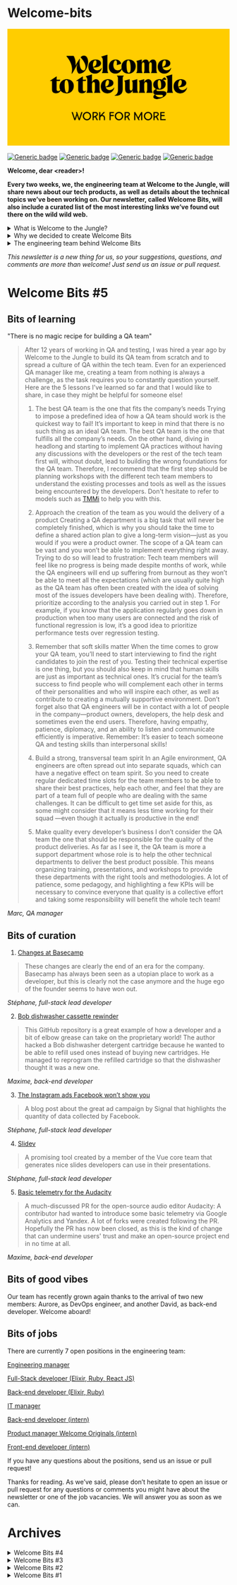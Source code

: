 # Welcome-bits

![Logo](logo_yellow_WTTJ.jpg)

[![Generic badge](https://img.shields.io/badge/Type-Newsletter-red)](https://medium.com/wttj-tech)
[![Generic badge](https://img.shields.io/badge/Frequency-Biweekly-blue)](https://medium.com/wttj-tech)
[![Generic badge](https://img.shields.io/badge/Open%20tech%20positions-7-green)](https://www.welcometothejungle.com/en/companies/wttj/jobs) 
[![Generic badge](https://img.shields.io/badge/Engineering%20blog%20articles-6-yellow)](https://medium.com/wttj-tech) 


**Welcome, dear \<reader>!**

**Every two weeks, we, the engineering team at Welcome to the Jungle, will share news about our tech products, as well as details about the technical topics we’ve been working on. Our newsletter, called Welcome Bits, will also include a curated list of the most interesting links we’ve found out there on the wild wild web.**

<details>
<summary>What is Welcome to the Jungle?</summary>
<p>

<a href="https://www.welcometothejungle.com/en">Welcome to the Jungle</a> is building the new experience at work. We use content and technology to transform every step of the employee experience, to help companies offer a better, more human experience in the workplace.</p>
</details>

<details>
<summary>Why we decided to create Welcome Bits</summary>
<p>
  
Learning and sharing knowledge is part of the engineering team’s DNA. For example, since Welcome to the Jungle launched, sessions called Jungle Labs have been organized each month so that developers in the team can spend one day away from their daily tasks to learn new stuff, grow technically, and share it all with the rest of the team (which is not always an easy exercise for the shyest among us).

So it seemed obvious to us that we should extend this learning and sharing experience to the outside world—meaning you, dear readers. And we hope you will enjoy reading about what we’ve discovered as much as we enjoy writing about it!</p>
</details>

<details>
<summary>The engineering team behind Welcome Bits</summary>
<p>
  
The team is currently made up of 14 developers, but we’re part of a bigger team called (no prizes for guessing) “the tech team,” which also encompasses product, data, design and QA people.

Welcome to the Jungle is based in Paris, France, but 65% of us are working in full remote mode, which means that some of us can code while enjoying a beautiful view of the mountains or ocean.

The engineering team is composed of back-end, full-stack, and front-end developers, as well as one DevOps engineer and one head of engineering. We are working with Elixir, Ruby, and React JS, among other technologies (you can check <a href="https://www.welcometothejungle.com/fr/companies/wttj/tech">our full stack</a> for more details).

If you want to know more about our team, and the tech team in general, take a look at <a href="https://youtu.be/9QAV5r-sFhI">the filmed interview with Kevin</a>, our beloved CTO.</p>
</details>

*This newsletter is a new thing for us, so your suggestions, questions, and comments are more than welcome! Just send us an issue or pull request.*

# Welcome Bits #5

## Bits of learning

"There is no magic recipe for building a QA team"

> After 12 years of working in QA and testing, I was hired a year ago by Welcome to the Jungle to build its QA team from scratch and to spread a culture of QA within the tech team. Even for an experienced QA manager like me, creating a team from nothing is always a challenge, as the task requires you to constantly question yourself. Here are the 5 lessons I’ve learned so far and that I would like to share, in case they might be helpful for someone else!
> 
> 1. The best QA team is the one that fits the company’s needs
> Trying to impose a predefined idea of how a QA team should work is the quickest way to fail! It’s important to keep in mind that there is no such thing as an ideal QA team. The best QA team is the one that fulfills all the company’s needs. On the other hand, diving in headlong and starting to implement QA practices without having any discussions with the developers or the rest of the tech team first will, without doubt, lead to building the wrong foundations for the QA team. Therefore, I recommend that the first step should be planning workshops with the different tech team members to understand the existing processes and tools as well as the issues being encountered by the developers. Don't hesitate to refer to models such as [TMMi](https://www.tmmi.org/tmmi-model/) to help you with this.
> 
> 2. Approach the creation of the team as you would the delivery of a product
> Creating a QA department is a big task that will never be completely finished, which is why you should take the time to define a shared action plan to give a long-term vision—just as you would if you were a product owner. The scope of a QA team can be vast and you won’t be able to implement everything right away. Trying to do so will lead to frustration: Tech team members will feel like no progress is being made despite months of work, while the QA engineers will end up suffering from burnout as they won’t be able to meet all the expectations (which are usually quite high as the QA team has often been created with the idea of solving most of the issues developers have been dealing with). Therefore, prioritize according to the analysis you carried out in step 1. For example, if you know that the application regularly goes down in production when too many users are connected and the risk of functional regression is low, it’s a good idea to prioritize performance tests over regression testing.
> 
> 3. Remember that soft skills matter
> When the time comes to grow your QA team, you’ll need to start interviewing to find the right candidates to join the rest of you. Testing their technical expertise is one thing, but you should also keep in mind that human skills are just as important as technical ones. It’s crucial for the team’s success to find people who will complement each other in terms of their personalities and who will inspire each other, as well as contribute to creating a mutually supportive environment. Don’t forget also that QA engineers will be in contact with a lot of people in the company—product owners, developers, the help desk and sometimes even the end users. Therefore, having empathy, patience, diplomacy, and an ability to listen and communicate efficiently is imperative. Remember: It’s easier to teach someone QA and testing skills than interpersonal skills!
> 
> 4. Build a strong, transversal team spirit
> In an Agile environment, QA engineers are often spread out into separate squads, which can have a negative effect on team spirit. So you need to create regular dedicated time slots for the team members to be able to share their best practices, help each other, and feel that they are part of a team full of people who are dealing with the same challenges. It can be difficult to get time set aside for this, as some might consider that it means less time working for their squad —even though it actually is productive in the end!
> 
> 5. Make quality every developer’s business
> I don’t consider the QA team the one that should be responsible for the quality of the product deliveries. As far as I see it, the QA team is more a support department whose role is to help the other technical departments to deliver the best product possible. This means organizing training, presentations, and workshops to provide these departments with the right tools and methodologies. A lot of patience, some pedagogy, and highlighting a few KPIs will be necessary to convince everyone that quality is a collective effort and taking some responsibility will benefit the whole tech team!

*Marc, QA manager*

## Bits of curation

1. [Changes at Basecamp](https://world.hey.com/jason/changes-at-basecamp-7f32afc5)

> These changes are clearly the end of an era for the company. Basecamp has always been seen as a utopian place to work as a developer, but this is clearly not the case anymore and the huge ego of the founder seems to have won out.

*Stéphane, full-stack lead developer*

2. [Bob dishwasher cassette rewinder](https://github.com/dekuNukem/bob_cassette_rewinder)

> This GitHub repository is a great example of how a developer and a bit of elbow grease can take on the proprietary world! The author hacked a Bob dishwasher detergent cartridge because he wanted to be able to refill used ones instead of buying new cartridges. He managed to reprogram the refilled cartridge so that the dishwasher thought it was a new one.

*Maxime, back-end developer*

3. [The Instagram ads Facebook won’t show you](https://signal.org/blog/the-instagram-ads-you-will-never-see/)

> A blog post about the great ad campaign by Signal that highlights the quantity of data collected by Facebook.

*Stéphane, full-stack lead developer*

4. [Slidev](https://sli.dev)

> A promising tool created by a member of the Vue core team that generates nice slides developers can use in their presentations.

*Stéphane, full-stack lead developer*

5. [Basic telemetry for the Audacity](https://github.com/audacity/audacity/pull/835)

> A much-discussed PR for the open-source audio editor Audacity: A contributor had wanted to introduce some basic telemetry via Google Analytics and Yandex. A lot of forks were created following the PR. Hopefully the PR has now been closed, as this is the kind of change that can undermine users' trust and make an open-source project end in no time at all.

*Maxime, back-end developer*

## Bits of good vibes

Our team has recently grown again thanks to the arrival of two new members: Aurore, as DevOps engineer, and another David, as back-end developer. Welcome aboard!

## Bits of jobs

There are currently 7 open positions in the engineering team:

[Engineering manager](https://www.welcometothejungle.com/en/companies/wttj/jobs/engineering-manager_paris)

[Full-Stack developer (Elixir, Ruby, React JS)](https://www.welcometothejungle.com/en/companies/wttj/jobs/full-stack-developer-ruby-elixir-react-js_paris)

[Back-end developer (Elixir, Ruby)](https://www.welcometothejungle.com/en/companies/wttj/jobs/backend-developer-ruby-elixir_paris_WTTJ_9MP4PxM)

[IT manager](https://www.welcometothejungle.com/fr/companies/wttj/jobs/it-manager_paris)

[Back-end developer (intern)](https://www.welcometothejungle.com/fr/companies/wttj/jobs/backend-developer-intern_paris)

[Product manager Welcome Originals (intern)](https://www.welcometothejungle.com/fr/companies/wttj/jobs/product-manager-welcome-originals-intern_paris_WTTJ_jLpqZGr)

[Front-end developer (intern)](https://www.welcometothejungle.com/fr/companies/wttj/jobs/frontend-developer-intern_paris)

If you have any questions about the positions, send us an issue or pull request!

Thanks for reading. As we’ve said, please don’t hesitate to open an issue or pull request for any questions or comments you might have about the newsletter or one of the job vacancies. We will answer you as soon as we can.

# Archives

<details>
  
<summary>Welcome Bits #4</summary>

# Welcome Bits #4

## Bits of learning

"Integrating Chromecast is quite complex"

> While looking for a way to improve the user experience of our [Welcome Originals application](https://www.welcomeoriginals.com/en), we decided to launch the Google Chromecast feature. By using a streaming device plugged into their televisions, our users are now able to watch our video content on their TV screens. But the feature was not all that easy to implement: Not only is Chromecast not managed correctly by the different media players, but it also demonstrates a very particular behavior when we cast content, namely it fetches by itself an endpoint on our server to display the page’s content. This makes authentication complicated, which is quite problematic in our case, as some of our videos are protected by DRMs (digital rights management). It also implies that there is only one url for all the different devices (iOS, Android, and web). Finally, we realized that it was impossible to simulate a Chromecast-type device, so we had to develop the feature directly on a compatible device.

*Mick, front-end developer*

## Bits of curation

1. [Preparing Rustls for Wider Adoption](https://www.abetterinternet.org/post/preparing-rustls-for-wider-adoption/)

> An announcement from the Internet Security Research Group (ISRG) about work being done on the Rust TLS library, which is mainly written in Rust. It has better memory safety than other TLS libraries written in C, which should prevent security issues, and was audited last year. All in all, it seems an interesting option to consider.

*Charles, DevOps, security and back-end engineer*

2. [Zellij: a Rusty terminal workspace releases a beta](https://zellij.dev/news/beta/)

> A new terminal written in Rust, confirming the global trend that we’re seeing, when it comes to handling memory issues, for replacing C and C++ with Rust.

*Stéphane, full-stack lead developer*

3. [ConsoleMe: A Central Control Plane for AWS Permissions and Access](https://netflixtechblog.com/consoleme-a-central-control-plane-for-aws-permissions-and-access-fd09afdd60a8)

> Anyone who has spent any time dealing with the AWS IAM (identity and access management) service knows how tedious and infuriating permission management can get when it’s handled manually. That’s why Netflix engineers created the ConsoleMe tool, to be used when creating a new set of policies or updating existing policies—without anything breaking. Its features range from automatic approval for simple requests to a native editor for advanced requests.

*Shawarma, head of engineering*

4. [Don’t we all just want to use SQL on the frontend?](https://vjpr.medium.com/dont-we-all-just-want-to-use-sql-on-the-frontend-6b9d38c08146)

> The author of this article examines an interesting performance scenario where an SQLite library is used on the front-end to store users’ data and occasionally synchronize it with the distant database.

*Bastien, back-end developer*

5. [How we found and fixed a rare race condition in our session handling](https://github.blog/2021-03-18-how-we-found-and-fixed-a-rare-race-condition-in-our-session-handling/)

> GitHub developers fixed a major security issue on the platform—namely, users sometimes ending up logged into the wrong accounts—which had been happening for quite a long time and was becoming quite critical. This issue, which was caused by an external library, reminds us that no company is completely free of serious bugs.

*Stéphane, full-stack lead developer*

## Bits of good vibes

We are thrilled to welcome 3 new members to the tech team: Kim as QA engineer, and David and Thomas as back-end engineers. Great to have you on board!

## Bits of jobs

There are currently 7 open positions in the engineering team:

[Engineering manager](https://www.welcometothejungle.com/en/companies/wttj/jobs/engineering-manager_paris)

[Full-Stack developer (Elixir, Ruby, React JS)](https://www.welcometothejungle.com/en/companies/wttj/jobs/full-stack-developer-ruby-elixir-react-js_paris)

[Back-end developer (Elixir, Ruby)](https://www.welcometothejungle.com/en/companies/wttj/jobs/backend-developer-ruby-elixir_paris_WTTJ_9MP4PxM)

[IT manager](https://www.welcometothejungle.com/fr/companies/wttj/jobs/it-manager_paris)

[Back-end developer (intern)](https://www.welcometothejungle.com/fr/companies/wttj/jobs/backend-developer-intern_paris)

[Product manager Welcome Originals (intern)](https://www.welcometothejungle.com/fr/companies/wttj/jobs/product-manager-welcome-originals-intern_paris_WTTJ_jLpqZGr)

[Front-end developer (intern)](https://www.welcometothejungle.com/fr/companies/wttj/jobs/frontend-developer-intern_paris)

If you have any questions about the positions, send us an issue or pull request!

Thanks for reading. As we’ve said, please don’t hesitate to open an issue or pull request for any questions or comments you might have about the newsletter or one of the job vacancies. We will answer you as soon as we can.
  
</details>

<details>
  
<summary>Welcome Bits #3</summary>

# Welcome Bits #3

## Bits of learning

“SQL is not that CRUD”

> We recently discovered a new function on PostgreSQL that allowed us to solve an issue we were having a hard time with. It’s the LAG function, which allows access to the data of the previous row, or the row before the previous row, and so on. Not sounding all that useful, right? But it really was! We were getting some duplicate entries on our database for movements between columns in a Trello-like board that allows recruiters to change the status of applicants. It wasn’t possible to use the “created at” data, as the duplicates were not created at the same date and time. But thanks to the LAG function, we were able to identify the movements that had the same previous movements, which allowed us to spot the duplicates. Who knows which unknown PostgreSQL function could help us fix our next issue?

*Bastien, back-end developer*

## Bits of curation

1. [Le refactoring le plus difficile de ma carrière (FR)](https://www.youtube.com/watch?v=TiRoge93H0o)

> Coding can become irrelevant when it starts affecting your health. In this talk, Jérôme Petazzoni shares his experience of suffering burnout. It’s a good reminder for all engineers that coding, and work in general, isn’t everything in life, no matter how passionate you are about it. (English subtitles are available on YouTube for non-French speakers—click on settings, then subtitles, then choose auto-translate.)

*Shawarma, head of engineering*

2. [New AI-Based Image Auto-Crop Algorithm Sticks to the Subject](https://cloudinary.com/blog/new_ai_based_image_auto_crop_algorithm_sticks_to_the_subject)

> A promising SaaS tool from Cloudinary that auto-crops images. We are currently looking for a way to manage image cropping for a feature that will alternate portrait and landscape images in one of our products. The Cloudinary solution is definitely one that we plan to have a closer look at and we will share our feedback in the newsletter, so stay tuned!

*Bastien, back-end developer*

3. [Fast Elixir](https://github.com/devonestes/fast-elixir)

> When it comes to performance, it’s always nice to have someone else doing the dirty work for you and benchmarking all the methods to see which is fastest. Well, here is the benchmarking tool for Elixir!

*Shawarma, head of engineering*

4. [CodeTour](https://github.com/microsoft/codetour)

> With 70 percent of our engineering team working fully remotely, we are currently looking for ways to improve the onboarding process of our developers. It looks like this Visual Studio Code extension could be something that will help us—and newcomers—by allowing us to create a guided tour of our main codebases!

*Samuel, back-end developer*

5. [Signs of triviality](https://www.netmeister.org/blog/email.html)

> Email validation at its finest! This is a good link to bookmark whenever you need to double-check that you have defined the right rules to apply when validating an email address that someone has entered on a form.

*Shawarma, head of engineering*

## Bits of exploration

### Project management with Jira (and Jira only)

At WTTJ, the tech teams are currently using both Trello and Jira as project management tools. Jira is used by other teams to report issues and request new features, while Trello is used by the tech teams to manage prioritization and follow up on these issues and features. So, yes, we pay both licenses. And yes, we manually import tickets from Jira to Trello every day.

But some of us are true Jira believers. We were convinced that Jira alone could fit our needs and even help us to improve our monitoring (which is quite basic in Trello at the moment). So we built a board in Jira and compared it to Trello to make our point. An important thing to note is that we chose [team-managed projects](https://support.atlassian.com/jira-software-cloud/docs/get-started-with-team-managed-projects/), as they offer more flexibility and are easier to manage than company-managed projects.

Here are the results: the strengths and limitations of Jira compared to Trello.

#### Strengths
- Jira’s features are the same as 90 percent of Trello’s features
- Epics can be managed without add-ons or workarounds
- It’s easy to get an overview of the project and provide visibility of the road map for the team
- It’s possible to manage sub-tasks, which are easier to manage than comments in Trello
- It’s possible to manage your backlog outside the board, which makes the board clearer and easier to read, and helps you to focus on what needs to be done first
- It provides access to the history of releases, independently of the board
- Several metrics and charts are available
- You are able to flag a ticket in a board
- It is easy to filter your board by epic, label, or assignee

#### Limitations
- It’s not possible to manage multiple assignees under one ticket
- Tags cannot be colored

So, as you have probably guessed, Jira won. After the presentation, three tech teams decided to migrate their projects to Jira. But this came with two conditions: First, the project needs to be mature enough. And second, we advise you to choose team-managed projects, as it allows your team to be autonomous when it comes to configuration.

## Bits of good vibes

Stéphane, our full-stack lead developer, contributed to [the latest release of Bamboo](https://github.com/thoughtbot/bamboo/pull/591), an open-source project that allows developers to use emails for Elixir. He worked on adding the ability to define interceptors for a given mailer, which can either be used to prevent emails from going out or to modify email data such as subject in a single place. Giving back to the open-source community is something that is very important to us and we definitely want to be able to contribute more in the future.

## Bits of jobs

There are currently 3 open positions in the engineering team:

[Engineering manager](https://www.welcometothejungle.com/fr/companies/wttj/jobs/engineering-manager_paris)

[Full-Stack developer (Elixir, Ruby, React JS)](https://www.welcometothejungle.com/en/companies/wttj/jobs/full-stack-developer-ruby-elixir-react-js_paris)

[Back-end developer (Elixir, Ruby)](https://www.welcometothejungle.com/en/companies/wttj/jobs/backend-developer-ruby-elixir_paris_WTTJ_9MP4PxM)

If you have any questions about the positions, send us an issue or pull request!

Thanks for reading. As we’ve said, please don’t hesitate to open an issue or pull request for any questions or comments you might have about the newsletter or one of the job vacancies. We will answer you as soon as we can.
  
</details>

<details>
  
<summary>Welcome Bits #2</summary>
  
# Welcome Bits #2

## Bits of learning

"Be aware of how your users use your site"

> We noticed recently that we were getting a significant number of errors logged to Sentry, where we log all our front-end errors, with `SecurityError: Blocked a frame with origin “https://www.welcometothejungle.com” from accessing a cross-origin frame.`. Although Sentry is great at giving stacktraces including basic user interactions, we didn’t have much more to go on. After a bit of digging we found that it only surfaced in the Facebook in-app browser when users were trying to log in via LinkedIn. Our LinkedIn login implementation opened a popup window (as many sites do) with the LinkedIn login page so as not to disturb the user’s flow. Unfortunately, you can’t open popups in the Facebook browser or other apps that use an iOS WebView meaning anyone that opened a link in Facebook to one of our articles or job listings and then tried to log in ended up with a blank page and nowhere to go. Mildly frustrating to say the least. We’ve since changed the user flow so login/signup all happens in the same window. It’s slightly disruptive to the user experience — but much less disruptive than a blank page.

*Robert, full-stack developer*

## Bits of curation

1. [Before You memo()](https://overreacted.io/before-you-memo/) 

> A useful article by Dan Abramov that details two different techniques you can use in React instead of the memo() function. We’ve tried them both at WTTJ and they really helped to optimize performance.

*Mick, front-end developer*


2. [Strong Migrations](https://github.com/ankane/strong_migrations) 

> An interesting tool to use with projects, this detects issues during database migrations and is useful for the good practices its readme contains. Some serious issues we’ve encountered in the past would definitely have been avoided if we’d had this tool!

*Clément, back-end developer*


3. [Odyssey Design System](https://odyssey.okta.design)

> Odyssey is a new open-source project from Okta that provides users with a design system. Its UI includes lots of components related to sign-in and sign-up, as you would expect given what Okta’s business is, and there’s a strong focus on accessibility.

*Shawarma, head of engineering*


4. [The fire at OVH](https://twitter.com/olesovhcom/status/1369478732247932929?s=19)

> Millions of websites in France have been disrupted by the fire that broke out at OVH’s Strasbourg data center on March 10. It was a terrible event that should remind engineering teams everywhere how important it is to be prepared for the worst happening.

*Stéphane, full-stack lead developer*


5. [Flowchart.fun](https://flowchart.fun/ )

> Flowchart.fun is a really simple open-source tool for creating flowcharts from text and exporting them in various formats.

*Shawarma, head of engineering*

## Bits of good vibes

On March 17, our full-stack lead developer Stéphane became the proud father of Peio. Congratulations, Stéphane!

## Bits of jobs
There are currently 3 open positions in the engineering team:

[Engineering manager](https://www.welcometothejungle.com/en/companies/wttj/jobs/engineering-manager_paris)

[Full-Stack developer (Elixir, Ruby, React JS)](https://www.welcometothejungle.com/en/companies/wttj/jobs/full-stack-developer-ruby-elixir-react-js_paris)

[Back-end developer (Elixir, Ruby)](https://www.welcometothejungle.com/en/companies/wttj/jobs/backend-developer-ruby-elixir_paris_WTTJ_9MP4PxM)

If you have any questions about the positions, send us an issue or pull request!

Thanks for reading. As we’ve said, please don’t hesitate to open an issue or pull request for any questions or comments you might have about the newsletter or one of the job vacancies. We will answer you as soon as we can.

</details>

<details>
  
<summary>Welcome Bits #1</summary>

# Welcome Bits #1

## Bits of learning

"Optimizing your database the right way is never a waste of time"

> Over the past couple of weeks, we have been experiencing 40-plus million IOPS on some of our databases. Our first instinct was to check if any microservice was responsible for the high throughput, then we investigated AWS replicas, and finally we went after all the releases made in the past 6 months to look for any breaking change. But the answer to our performance issues was not there. So we started to look closer at the databases. We identified a lack of optimization and relevant indexes, and started to log slow queries and use pghero. After a few optimizations, we managed to halve the IOPS on our main database!

*Thomas, head of engineering*

## Bits of curation

1. [Pomerium](https://github.com/pomerium/pomerium) 

> A promising tool that could help us install a VPN to access our preproduction environment. Currently, we have to use multiple logins and passwords to access it, which is painful, and since some of my teammates have dynamic public IPs, we can’t filter on the IPs either. Pomerium seems more comprehensive than OpenVPN, which requires you to install additional tools to be able to manage identity aspects and policy access, and it has a Kubernetes API proxy.

*Charles, DevOps, security and back-end engineer*


2. [The styled-components happy path](https://www.joshwcomeau.com/css/styled-components/) 

> An article by Josh Comeau about the best practices for styled-components. I really like his blog posts about React and CSS because they are good quality, simple, and interactive. This one details the different ways you can lighten and simplify CSS files thanks to CSS variables and a single source of styles.

*François, front-end developer*


3. [Crypto-mining attack in my GitHub actions through Pull Request](https://dev.to/thibaultduponchelle/the-github-action-mining-attack-through-pull-request-2lmc)

> Unfortunately, attacks carried out on GitHub purely for personal benefit, like the one detailed in this article, and spam pull requests seem to be becoming more and more frequent. In addition to being contrary to open-source philosophy, this behavior also increases open-source maintainers’ fatigue, which can end up leading to burn-out. This is a real issue!

*Maxime, back-end developer*


4. [Numerical Elixir and Elixir XLA bindings for CPU/GPU/TPU](https://github.com/elixir-nx/nx)

> A very interesting first step to opening the Elixir language to machine learning and scientific calculations in a project led by José Valim himself and Sean Moriarity.

*Stéphane, full-stack lead developer*


5. [A performance dashboard for Postgres](https://github.com/ankane/pghero)

> We started using Pghero at the beginning of the year because we were encountering performance issues with some of our PostgreSQL databases. This library is great because it suggests indexes based on our queries and helps us to detect index overrides. It’s been really helpful!

*Sébastien, full-stack developer*


## Bits of exploration

### Visual testing using the Cypress plugin

The team has recently spent some time exploring visual testing, as we would like to implement it on the [Welcome UI](https://github.com/WTTJ/welcome-ui) design system. More specifically, we would like to be able to visually test the displayed components on the Welcome UI documentation, knowing that components can occur on different documentation pages.

We chose to test the [Cypress plugin](https://docs.cypress.io/guides/tooling/visual-testing.html#Functional-vs-visual-testing), which allows us to automatize the visual tests. 

Here is our condensed feedback about the Cypress plugin:

#### Strengths
- Free of charge
- Easy implementation
- Unit snapshots of components
- Web browsers and screen-resolution sensitive

#### Limitations
- Too sensitive: 
Comparison is done pixel by pixel, so the results are sometimes random. A threshold could be implemented to reduce the sensibility, but it could hide true anomalies.
- Limited debugging:
Differential snapshots are useful to indicate that there is an issue, but they are not clear enough to help with the analysis of the difference.

#### A concrete example with the breadcrumb component
- A visual test is executed for each line of the table, followed by the application design being modified:

![Screenshot](screenshot_test_cypress_plugin.png)

- Here is a snapshot of when a difference in the text of the breadcrumb component is found:

![Snapshot](snapshot_cypress_plugin_diff.png)

### API documentation using [GitBook](https://www.gitbook.com)

The team is currently searching for the most efficient way to create API documentation and has been putting GitBook through its paces to see if it is the answer.

#### Strengths
- Git-like versioning of the API
- Global documentation (API and tech documents, app setup, knowledge, and so on)
- Nice UI
- Easy to set up

#### Limitations
- A lot of small UI/UX bugs
- We didn’t find a way to set up a base_url for all the endpoints

#### The GitBook web UI

![Screenshot](GitBook_web_UI.png)

## Bits of good vibes

Our open-source customizable design system with React styled-components, styled-system and reakit, called [Welcome UI](https://github.com/WTTJ/welcome-ui), just reached 253 stars on GitHub! Don’t hold back from using it and/or contributing.

## Bits of jobs

There are currently 4 open positions in the engineering team:

[Engineering manager](https://www.welcometothejungle.com/en/companies/wttj/jobs/engineering-manager_paris)

[Full-Stack developer (Elixir, Ruby, React JS)](https://www.welcometothejungle.com/en/companies/wttj/jobs/full-stack-developer-ruby-elixir-react-js_paris)

[Back-end developer (Elixir, Ruby)](https://www.welcometothejungle.com/en/companies/wttj/jobs/backend-developer-ruby-elixir_paris_WTTJ_9MP4PxM)

[Front-end developer (React JS, CSS-in-JS)](https://www.welcometothejungle.com/en/companies/wttj/jobs/frontend-developer-react-js-css-in-js_paris)

If you have any questions about the positions, send us an issue or pull request!

Thanks for reading. As we’ve said, please don’t hesitate to open an issue or pull request for any questions or comments you might have about the newsletter or one of the job vacancies. We will answer you as soon as we can.

</details>

